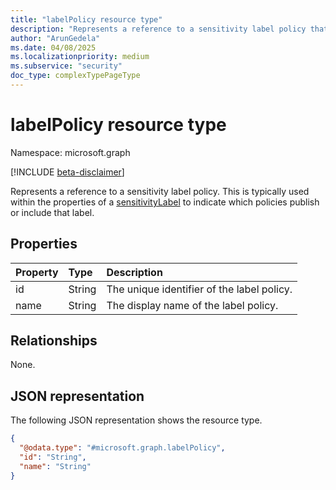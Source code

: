 ```yaml
---
title: "labelPolicy resource type"
description: "Represents a reference to a sensitivity label policy that includes a specific sensitivity label."
author: "ArunGedela"
ms.date: 04/08/2025
ms.localizationpriority: medium
ms.subservice: "security"
doc_type: complexTypePageType
---
```


# labelPolicy resource type

Namespace: microsoft.graph

[!INCLUDE [beta-disclaimer](../../includes/beta-disclaimer.md)]

Represents a reference to a sensitivity label policy. This is typically used within the properties of a [sensitivityLabel](../resources/sensitivitylabel.md) to indicate which policies publish or include that label.

## Properties

| Property | Type   | Description                                      |
| :------- | :----- | :----------------------------------------------- |
| id       | String | The unique identifier of the label policy.       |
| name     | String | The display name of the label policy.            |

## Relationships

None.

## JSON representation

The following JSON representation shows the resource type.
<!-- {
  "blockType": "resource",
  "@odata.type": "microsoft.graph.labelPolicy",
  "openType": false
}-->
``` json
{
  "@odata.type": "#microsoft.graph.labelPolicy",
  "id": "String",
  "name": "String"
}
```